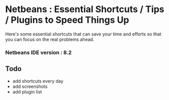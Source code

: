 # Netbeans : Essential Shortcuts / Tips / Plugins to Speed Things Up

  Here's some essential shortcuts that can save your time and efforts so that you can focus on the real problems ahead.
  
  ### Netbeans IDE version : 8.2
  

## Todo
 - add shortcuts every day
 - add screenshots
 - add plugin list
